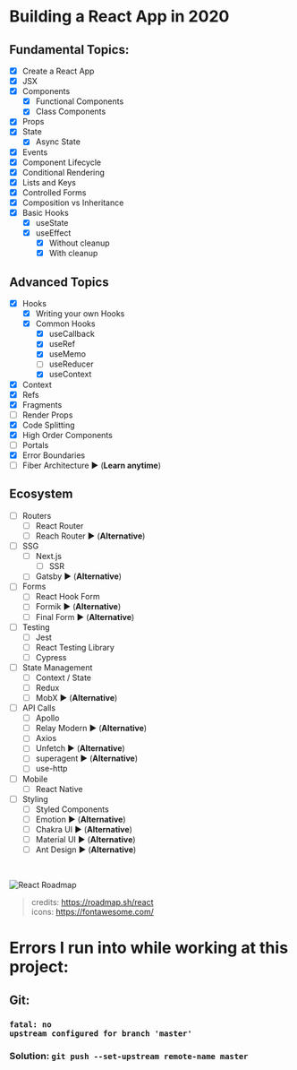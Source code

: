# Building a React App in 2020
## Fundamental Topics:
- [x] Create a React App
- [x] JSX
- [x] Components
    - [x] Functional Components
    - [x] Class Components
- [x] Props
- [x] State
    - [x] Async State
- [x] Events
- [x] Component Lifecycle
- [x] Conditional Rendering
- [x] Lists and Keys
- [x] Controlled Forms
- [x] Composition vs Inheritance
- [x] Basic Hooks
    - [x] useState
    - [x] useEffect
        - [x] Without cleanup
        - [x] With cleanup
## Advanced Topics
- [x] Hooks
    - [x] Writing your own Hooks
    - [x] Common Hooks
        - [x] useCallback
        - [x] useRef
        - [x] useMemo
        - [ ] useReducer
        - [x] useContext
- [x] Context
- [x] Refs
- [x] Fragments
- [ ] Render Props
- [x] Code Splitting
- [x] High Order Components
- [ ] Portals
- [x] Error Boundaries
- [ ] Fiber Architecture :arrow_forward: (<b>Learn anytime</b>)
## Ecosystem
- [ ] Routers
    - [ ] React Router
    - [ ] Reach Router :arrow_forward: (<b>Alternative</b>)
- [ ] SSG
    - [ ] Next.js
        - [ ] SSR
    - [ ] Gatsby :arrow_forward: (<b>Alternative</b>)
- [ ] Forms
    - [ ] React Hook Form
    - [ ] Formik :arrow_forward: (<b>Alternative</b>)
    - [ ] Final Form :arrow_forward: (<b>Alternative</b>)
- [ ] Testing
    - [ ] Jest
    - [ ] React Testing Library
    - [ ] Cypress
- [ ] State Management
    - [ ] Context / State
    - [ ] Redux
    - [ ] MobX :arrow_forward: (<b>Alternative</b>)
- [ ] API Calls
    - [ ] Apollo
    - [ ] Relay Modern :arrow_forward: (<b>Alternative</b>)
    - [ ] Axios
    - [ ] Unfetch :arrow_forward: (<b>Alternative</b>)
    - [ ] superagent :arrow_forward: (<b>Alternative</b>)
    - [ ] use-http
- [ ] Mobile
    - [ ] React Native
- [ ] Styling
    - [ ] Styled Components
    - [ ] Emotion :arrow_forward: (<b>Alternative</b>)
    - [ ] Chakra UI :arrow_forward: (<b>Alternative</b>)
    - [ ] Material UI :arrow_forward: (<b>Alternative</b>)
    - [ ] Ant Design :arrow_forward: (<b>Alternative</b>)
<br/>

![React Roadmap](https://roadmap.sh/roadmaps/react.png)
> credits: https://roadmap.sh/react <br/>
> icons: https://fontawesome.com/
# Errors I run into while working at this project:
## Git:
### <code>fatal: no upstream configured for branch 'master'</code>
### Solution: <code>git push --set-upstream <b>remote-name</b> master</code>